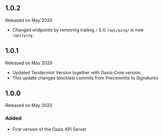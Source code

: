 ## 1.0.2

Released on May 2020

*  Changed endpoints by removing trailing `/` E.G `/api/ping/` is now `/api/ping`


## 1.0.1

Released on May 2020

* Updated Tendermint Version together with Oasis-Core version.
* This update changes blocklast commits from Precommits to Signatures

## 1.0.0

Released on May 2020

### Added

* First version of the Oasis API Server